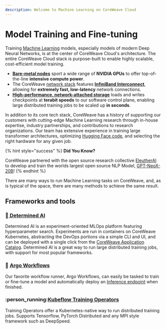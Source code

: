 ```yaml
---
description: Welcome to Machine Learning on CoreWeave Cloud
---
```


# Model Training and Fine-tuning

Training [Machine Learning](broken-reference) models, especially models of modern Deep Neural Networks, is at the center of CoreWeave Cloud's architecture. The entire CoreWeave Cloud stack is purpose-built to enable highly scalable, cost-efficient model training.

* [**Bare-metal nodes**](../../../coreweave-kubernetes/node-types.md) sport a wide range of **NVIDIA GPUs** to offer top-of-the-line **intensive compute power**.
* The CoreWeave [network stack](broken-reference) features [**InfiniBand Interconnect**](../../coreweave-kubernetes/networking/hpc-interconnect.md), allowing for **extremely fast, low-latency** network connections.
* [**High-performance, network-attached storage**](../../storage/storage/) loads and writes checkpoints at **terabit speeds** to our software control plane, enabling large distributed training jobs to be scaled up **in seconds**.

In addition to its core tech stack, CoreWeave has a history of supporting our customers with cutting-edge Machine Learning research through in-house expertise, industry partnerships, and contributions to research organizations. Our team has extensive experience in training large transformer architectures, optimizing [Hugging Face code](https://huggingface.co/), and selecting the right hardware for any given job.

{% hint style="success" %}
**Did You Know?**

CoreWeave partnered with the open source research collective [EleutherAI](https://www.eleuther.ai/) to develop and train the worlds largest open source NLP Model, [GPT-NeoX-20B](https://blog.eleuther.ai/announcing-20b/)!
{% endhint %}

There are many ways to run Machine Learning tasks on CoreWeave, and, as is typical of the space, there are many methods to achieve the same result.

## Frameworks and tools

### :brain:[ **Determined AI**](determined-ai.md)

Determined AI is an experiment-oriented MLOps platform featuring hyperparameter search. Experiments are run in containers on CoreWeave Kubernetes, abstracting the DevOps portions via a simple CLI and UI, and can be deployed with a single click from the [CoreWeave Application Catalog](https://apps.coreweave.com/). Determined AI is a great way to run large distributed training jobs, with support for most popular frameworks.

### :squid: [**Argo Workflows**](../how-to-guides-and-tutorials/model-training-guides/fine-tuning/finetuning-machine-learning-models.md)

Our favorite workflow runner, Argo Workflows, can easily be tasked to train or fine-tune a model and automatically deploy an [Inference endpoint](../how-to-guides-and-tutorials/model-training-guides/fine-tuning/finetuning-machine-learning-models.md#inference-endpoint) when finished.

### :person\_running:[**Kubeflow Training Operators**](kubeflow-training-operators-pytorch-mpi.md)

Training Operators offer a Kubernetes-native way to run distributed training jobs. Supports Tensorflow, PyTorch Distributed and any MPI style framework such as DeepSpeed.
